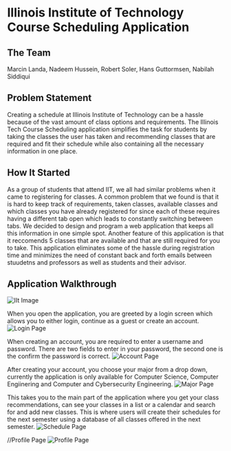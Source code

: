 # Illinois Institute of Technology Course Scheduling Application

## The Team
Marcin Landa, Nadeem Hussein, Robert Soler, Hans Guttormsen, Nabilah Siddiqui

## Problem Statement
Creating a schedule at Illinois Institute of Technology can be a hassle because of the vast amount of class options and requirements. The Illinois Tech Course Scheduling application simplifies the task for students by taking the classes the user has taken and recommending classes that are required and fit their schedule while also containing all the necessary information in one place.

## How It Started
As a group of students that attend IIT, we all had similar problems when it came to registering for classes. A common problem that we found is that it is hard to keep track of requirements, taken classes, available classes and which classes you have already registered for since each of these requires having a different tab open which leads to constantly switching between tabs. We decided to design and program a web application that keeps all this information in one simple spot. Another feature of this application is that it reccomends 5 classes that are available and that are still required for you to take. This application eliminates some of the hassle during registration time and minimizes the need of constant back and forth emails between stuudetns and professors as well as students and their advisor.

## Application Walkthrough
![IIt Image](https://github.com/MarcinLanda/IPRO-IIT-Scheduling-App/raw/main/FlaskReference/static/images/mies_campus.jpg?raw=true "IIt Image")

When you open the application, you are greeted by a login screen which allows you to either login, continue as a guest or create an account. 
![Login Page](https://github.com/MarcinLanda/IPRO-IIT-Scheduling-App/raw/main/FlaskReference/static/images/Page1.png?raw=true "Login Page")

When creating an account, you are required to enter a username and password. There are two fields to enter in your password, the second one is the confirm the password is correct.
![Account Page](https://github.com/MarcinLanda/IPRO-IIT-Scheduling-App/raw/main/FlaskReference/static/images/Page2.png?raw=true "Account Page")

After creating your account, you choose your major from a drop down, currently the application is only available for Computer Science, Computer Engiinering and Computer and Cybersecurity Engineering.
![Major Page](https://github.com/MarcinLanda/IPRO-IIT-Scheduling-App/raw/main/FlaskReference/static/images/Page3.png?raw=true "Major Page")

This takes you to the main part of the application where you get your class recommendations, can see your classes in a list or a calendar and search for and add new classes. This is where users will create their schedules for the next semester using a database of all classes offered in the next semester. 
![Schedule Page](https://github.com/MarcinLanda/IPRO-IIT-Scheduling-App/raw/main/FlaskReference/static/images/Page4.png?raw=true "Schedule Page")

//Profile Page
![Profile Page](https://github.com/MarcinLanda/IPRO-IIT-Scheduling-App/raw/main/FlaskReference/static/images/Page5.png?raw=true "Profile Page")
